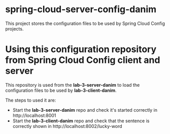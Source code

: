 # spring-cloud-server-config-danim

This project stores the configuration files to be used by Spring Cloud Config projects.

# Using this configuration repository from Spring Cloud Config client and server

This repository is used from the **lab-3-server-danim** to load the configuration files to be used by **lab-3-client-danim**.

The steps to used it are:
- Start the **lab-3-server-danim** repo and check it's started correctly in http://localhost:8001
- Start the **lab-3-client-danim** repo and check that the sentence is correctly shown in http://localhost:8002/lucky-word


